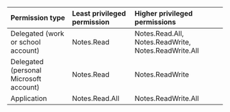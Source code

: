 |Permission type|Least privileged permission|Higher privileged permissions|
|:---|:---|:---|
|Delegated (work or school account)|Notes.Read|Notes.Read.All, Notes.ReadWrite, Notes.ReadWrite.All|
|Delegated (personal Microsoft account)|Notes.Read|Notes.ReadWrite|
|Application|Notes.Read.All|Notes.ReadWrite.All|

